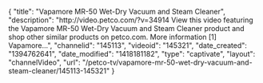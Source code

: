 {
    "title": "Vapamore MR-50 Wet-Dry Vacuum and Steam Cleaner",
    "description": "http:\/\/video.petco.com\/?v=34914 View this video featuring the Vapamore MR-50 Wet-Dry Vacuum and Steam Cleaner product and shop other similar products on petco.com. More information [1] Vapamore...",
    "channelid": "145113",
    "videoid": "145321",
    "date_created": "1394762641",
    "date_modified": "1418181182",
    "type": "captivate",
    "layout": "channelVideo",
    "url": "\/petco-tv\/vapamore-mr-50-wet-dry-vacuum-and-steam-cleaner\/145113-145321"
}